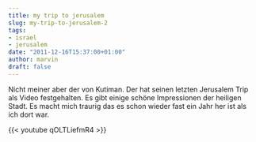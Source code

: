 ```yaml
---
title: my trip to jerusalem
slug: my-trip-to-jerusalem-2
tags:
- israel
- jerusalem
date: "2011-12-16T15:37:00+01:00"
author: marvin
draft: false
---
```

Nicht meiner aber der von Kutiman. Der hat seinen letzten Jerusalem Trip
als Video festgehalten. Es gibt einige schöne Impressionen der heiligen
Stadt. Es macht mich traurig das es schon wieder fast ein Jahr her ist
als ich dort war.

{{< youtube qOLTLiefmR4 >}}